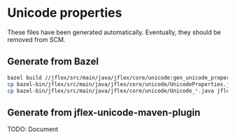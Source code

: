 # Unicode properties

These files have been generated automatically.
Eventually, they should be removed from SCM.

## Generate from Bazel

```sh
bazel build //jflex/src/main/java/jflex/core/unicode:gen_unicode_properties
cp bazel-bin/jflex/src/main/java/jflex/core/unicode/UnicodeProperties.java jflex/src/main/java/jflex/core/unicode 
cp bazel-bin/jflex/src/main/java/jflex/core/unicode/Unicode_*.java jflex/src/main/java/jflex/core/unicode/data

```

## Generate from jflex-unicode-maven-plugin

TODO: Document